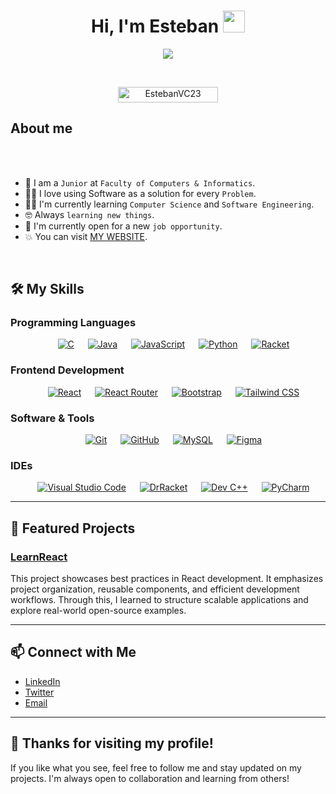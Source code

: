 <!-- 
  Este es un archivo README para GitHub que incluye:
  - Información personal y profesional
  - Habilidades técnicas
  - Proyectos
  - Estadísticas de GitHub
  - Información de contacto
-->

<!-- Encabezado principal con nombre y gif animado -->
<h1 align="center">Hi, I'm Esteban <img src="https://media.giphy.com/media/hvRJCLFzcasrR4ia7z/giphy.gif" width="35"></h1>

<!-- Texto animado que muestra diferentes roles y características -->
<p align="center">
  <a href="https://github.com/DenverCoder1/readme-typing-svg"><img src="https://readme-typing-svg.herokuapp.com?font=Time+New+Roman&color=%23C8BE25&size=25&center=true&vCenter=true&width=600&height=100&lines=Software+Engineer;Computer+Science+Student;Always+learning+new+things"></a>
</p>

<!-- Espacio para mejorar la legibilidad -->
<br>

<!-- Contador de visitas al perfil usando una imagen dinámica -->
<p align="center"> 
	<img src="https://komarev.com/ghpvc/?username=EstebanVC23&label=Profile%20views&color=0047AB&style=plastic?" alt="EstebanVC23" height=25px, width=160px/> 
</p>

<!-- Sección "Sobre mí" con información personal y profesional -->
## About me

<!-- Espaciado adicional para mejor presentación visual -->
<br><br>

<!-- Lista de características personales usando emojis -->
-   :school: I am a `Junior` at `Faculty of Computers & Informatics`.  <!-- Nivel educativo actual -->
-   :technologist: I love using Software as a solution for every `Problem`.  <!-- Filosofía de trabajo -->
-   :student: I'm currently learning `Computer Science` and `Software Engineering`.  <!-- Áreas de estudio -->
-   :nerd_face: Always `learning new things`.  <!-- Actitud hacia el aprendizaje -->
-   :thinking: I'm currently open for a new `job opportunity`.  <!-- Situación laboral actual -->
-   :boom: You can visit [MY WEBSITE]().  <!-- Enlace a sitio web personal -->

<!-- Espacio adicional para separar secciones -->
<br>

<!-- Sección de habilidades técnicas -->
## 🛠️ My Skills

<!-- Subsección de lenguajes de programación -->
### Programming Languages

<!-- Badges centrados para cada lenguaje de programación -->
<p align="center"> 
  &emsp; <a href="https://www.cprogramming.com/" target="_blank"> <img alt="C" src="https://img.shields.io/badge/C%20-%232370ED.svg?style=plastic&logo=c&logoColor=white"></a> 
  &emsp; <a href="https://www.java.com" target="_blank"> <img alt="Java" src="https://img.shields.io/badge/Java-%23007396.svg?style=plastic&logo=java&logoColor=white"></a>
  &emsp; <a href="https://developer.mozilla.org/en-US/docs/Web/JavaScript" target="_blank"> <img alt="JavaScript" src="https://img.shields.io/badge/JavaScript%20-%23F7DF1E.svg?style=plastic&logo=javascript&logoColor=black"></a>
  &emsp; <a href="https://www.python.org" target="_blank"> <img alt="Python" src="https://img.shields.io/badge/Python%20-%2314354C.svg?style=plastic&logo=python&logoColor=white"></a>
  &emsp; <a href="https://racket-lang.org/" target="_blank"> <img alt="Racket" src="https://img.shields.io/badge/Racket-%230A4D2D.svg?style=plastic&logo=racket&logoColor=white"></a>
</p>

<!-- Subsección de desarrollo frontend -->
### Frontend Development

<!-- Badges centrados para tecnologías de frontend -->
<p align="center"> 
  &emsp; <a href="https://reactjs.org/" target="_blank"> <img alt="React" src="https://img.shields.io/badge/React-%2361DAFB.svg?style=plastic&logo=react&logoColor=black"></a>  
  &emsp; <a href="https://reactrouter.com/" target="_blank"> <img alt="React Router" src="https://img.shields.io/badge/React%20Router-%23CA4245.svg?style=plastic&logo=react-router&logoColor=white"></a>
  &emsp; <a href="https://getbootstrap.com/" target="_blank"> <img alt="Bootstrap" src="https://img.shields.io/badge/Bootstrap-%237952B3.svg?style=plastic&logo=bootstrap&logoColor=white"></a>
  &emsp; <a href="https://tailwindcss.com/" target="_blank"> <img alt="Tailwind CSS" src="https://img.shields.io/badge/Tailwind%20CSS-%2338B2AC.svg?style=plastic&logo=tailwind-css&logoColor=white"></a>
</p>

<!-- Subsección de software y herramientas -->
### Software & Tools

<!-- Badges centrados para herramientas de desarrollo -->
<p align="center">
  &emsp; <a href="#"><img alt="Git" src="https://img.shields.io/badge/Git%20-%23F05033.svg?style=plastic&logo=git&logoColor=white"></a>
  &emsp; <a href="#"><img alt="GitHub" src="https://img.shields.io/badge/github-%23181717.svg?style=plastic&logo=github&logoColor=white"></a>
  &emsp; <a href="#"><img alt="MySQL" src="https://img.shields.io/badge/MySQL-%234479A1.svg?style=plastic&logo=mysql&logoColor=white"></a>
  &emsp; <a href="#"><img alt="Figma" src="https://img.shields.io/badge/Figma-%23F24E1E.svg?style=plastic&logo=figma&logoColor=white"></a>
</p>

<!-- Subsección de entornos de desarrollo (IDEs) -->
### IDEs

<!-- Badges centrados para IDEs utilizados -->
<p align="center">
  &emsp; <a href="#"><img alt="Visual Studio Code" src="https://img.shields.io/badge/Visual%20Studio%20Code-0078d7.svg?style=plastic&logo=visual-studio-code&logoColor=white"></a>
  &emsp; <a href="#"><img alt="DrRacket" src="https://img.shields.io/badge/DrRacket-%23A51D2D.svg?style=plastic&logo=racket&logoColor=white"></a>
  &emsp; <a href="#"><img alt="Dev C++" src="https://img.shields.io/badge/Dev%20C++-%23007396.svg?style=plastic&logo=c&logoColor=white"></a>
  &emsp; <a href="#"><img alt="PyCharm" src="https://img.shields.io/badge/PyCharm-%23000000.svg?style=plastic&logo=pycharm&logoColor=white"></a>
</p>

---

<!-- Sección de proyectos destacados -->
## 🌱 Featured Projects

<!-- Proyecto 1 con descripción -->
### [LearnReact](https://github.com/EstebanVC23/LearnReact)

This project showcases best practices in React development. It emphasizes project organization, reusable components, and efficient development workflows. Through this, I learned to structure scalable applications and explore real-world open-source examples.

<!-- Línea divisoria -->
---

<!-- Sección de contacto con enlaces a redes sociales -->
## 📫 Connect with Me

-   [LinkedIn](your-linkedin-url)  <!-- Enlace a perfil de LinkedIn -->
-   [Twitter](your-twitter-url)    <!-- Enlace a perfil de Twitter -->
-   [Email](mailto:your-email@example.com)  <!-- Enlace para enviar email -->

<!-- Línea divisoria -->
---

<!-- Mensaje de cierre y agradecimiento -->
## 🎉 Thanks for visiting my profile!

If you like what you see, feel free to follow me and stay updated on my projects. I'm always open to collaboration and learning from others!
